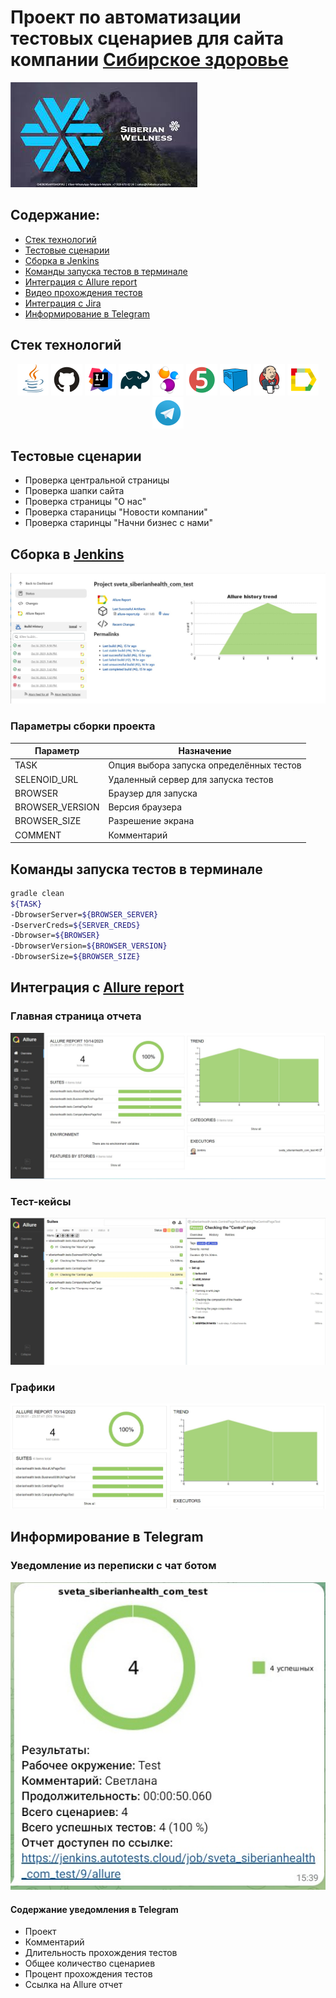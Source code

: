 # Проект по автоматизации тестовых сценариев для сайта компании [Сибирское здоровье](https://siberianhealth.com/ru)

[![images](assets/images/logo_company.jpg)](https://siberianhealth.com/ru)

## Содержание:
+ [Стек технологий](#стек-технологий)  
+ [Тестовые сценарии](#Тестовые-сценарии)
+ [Сборка в Jenkins](#Сборка-в-Jenkins)
+ [Команды запуска тестов в терминале](#Команды-запуска-тестов-в-терминале)
+ [Интеграция с Allure report](#Интеграция-с-Allure-report)
+ [Видео прохождения тестов](#cinema-Пример-видео-прохождения-тестов)
+ [Интеграция с Jira](#-Интеграция-с-Jira)
+ [Информирование в Telegram](#Информирование-в-Telegram)

## <a name="стек-технологий"></a>Стек технологий
<p align="center">
<a href="https://www.java.com/"><img src="assets/images/Java.svg" width="50" height="50"  alt="Java"/></a>
<a href="https://github.com/"><img src="assets/images/GitHub.svg" width="50" height="50"  alt="Github"/></a>
<a href="https://www.jetbrains.com/idea/"><img src="assets/images/Intelij_IDEA.svg" width="50" height="50"  alt="IDEA"/></a>
<a href="https://gradle.org/"><img src="assets/images/Gradle.svg" width="50" height="50"  alt="Gradle"/></a>
<a href="https://selenide.org/"><img src="assets/images/Selenide.svg" width="50" height="50"  alt="Selenide"/></a>
<a href="https://junit.org/junit5/"><img src="assets/images/JUnit5.svg" width="50" height="50"  alt="JUnit 5"/></a>
<a href="https://aerokube.com/selenoid/"><img src="assets/images/Selenoid.svg" width="50" height="50"  alt="Selenoid"/></a>
<a href="https://www.jenkins.io/"><img src="assets/images/Jenkins.svg" width="50" height="50"  alt="Jenkins"/></a>
<a href="https://github.com/allure-framework/allure2"><img src="assets/images/Allure_Report.svg" width="50" height="50"  alt="Allure Reports"/></a>
<a href="https://telegram.org/"><img src="assets/images/Telegram.svg" width="50" height="50"  alt="Telegram"/></a>
</p>

## <a name="Тестовые-сценарии"></a>Тестовые сценарии
- Проверка центральной страницы
- Проверка шапки сайта
- Проверка страницы "О нас"
- Проверка стараницы "Новости компании"
- Проверка старинцы "Начни бизнес с нами"

## <a name="Сборка-в-Jenkins"></a>Сборка в [Jenkins](https://jenkins.autotests.cloud/job/sveta_siberianhealth_com_test/)

<p align="center">
<img src="assets/screenshots/JenkinsScreenshot.jpg" alt="Jenkins Build">
</p>

### Параметры сборки проекта

| Параметр        | Назначение                               |
|-----------------|------------------------------------------|
| TASK            | Опция выбора запуска определённых тестов |
| SELENOID_URL    | Удаленный сервер для запуска тестов      |
| BROWSER         | Браузер для запуска                      |
| BROWSER_VERSION | Версия браузера                          |
| BROWSER_SIZE    | Разрешение экрана                        |
| COMMENT         | Комментарий                              |

## <a name="Команды-запуска-тестов-в-терминале"></a>Команды запуска тестов в терминале
```bash
gradle clean
${TASK}
-DbrowserServer=${BROWSER_SERVER}
-DserverCreds=${SERVER_CREDS}
-Dbrowser=${BROWSER}
-DbrowserVersion=${BROWSER_VERSION}
-DbrowserSize=${BROWSER_SIZE}
```

## <a name="Интеграция-с-Allure-report"></a>Интеграция с [Allure report](https://jenkins.autotests.cloud/job/sveta_siberianhealth_com_test/6/allure/)

### Главная страница отчета
<p align="center">
<img src="assets/screenshots/Allure-report.jpg" alt="Allure report">
</p>

### Тест-кейсы

<p align="center">
<img src="assets/screenshots/Allure-testCase.jpg" alt="Test Case">
</p>

### Графики

<p align="center">
<img src="assets/screenshots/Allure-graph.jpg" alt="Allure-graph">
</p>

## <a name="Информирование-в-Telegram"></a>Информирование в Telegram

### Уведомление из переписки с чат ботом

<p align="center">
<img src="assets/screenshots/Telegram.jpg" alt="TestOps launch">
</p>


#### Содержание уведомления в Telegram

- Проект
- Комментарий
- Длительность прохождения тестов
- Общее количество сценариев
- Процент прохождения тестов
- Ссылка на Allure отчет
